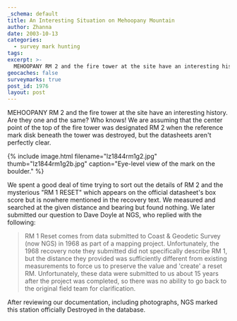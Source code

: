 ```yaml
---
_schema: default
title: An Interesting Situation on Mehoopany Mountain
author: Zhanna
date: 2003-10-13
categories:
  - survey mark hunting
tags:
excerpt: >- 
  MEHOOPANY RM 2 and the fire tower at the site have an interesting history.  Are they one and the same?  Who knows!
geocaches: false
surveymarks: true
post_id: 1976
layout: post        
---
```


MEHOOPANY RM 2 and the fire tower at the site have an interesting history.  Are they one and the same?  Who knows!  We are assuming that the center point of the top of the fire tower was designated RM 2 when the reference mark disk beneath the tower was destroyed, but the datasheets aren't perfectly clear.

{% include image.html filename="lz1844rm1g2.jpg" thumb="lz1844rm1g2b.jpg" caption="Eye-level view of the mark on the boulder." %}

We spent a good deal of time trying to sort out the details of RM 2 and the mysterious "RM 1 RESET" which appears on the official datasheet's box score but is nowhere mentioned in the recovery text. We measured and searched at the given distance and bearing but found nothing. We later submitted our question to Dave Doyle at NGS, who replied with the following:

> RM 1 Reset comes from data submitted to Coast & Geodetic Survey (now NGS) in 1968 as part of a mapping project. Unfortunately, the 1968 recovery note they submitted did not specifically describe RM 1, but the distance they provided was sufficiently different from existing measurements to force us to preserve the value and 'create' a reset RM. Unfortunately, these data were submitted to us about 15 years after the project was completed, so there was no ability to go back to the original field team for clarification.

After reviewing our documentation, including photographs, NGS marked this station officially Destroyed in the database.